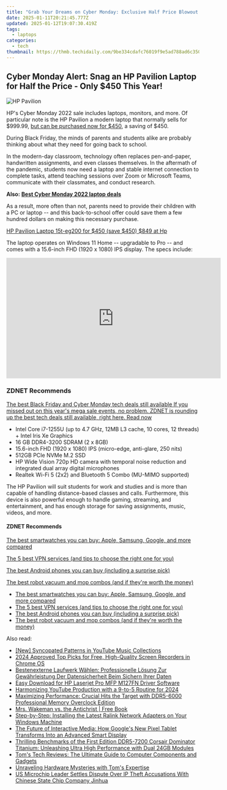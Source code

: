 ```yaml
---
title: "Grab Your Dreams on Cyber Monday: Exclusive Half Price Blowout on HP Pavilion Laptops - Snap up for Only $450! Discover More Inside | ZDNET"
date: 2025-01-11T20:21:45.777Z
updated: 2025-01-12T19:07:30.419Z
tags:
  - laptops
categories:
  - tech
thumbnail: https://thmb.techidaily.com/9be334cdafc76019f9e5ad788ad6c3507c69da5b07f01ac5528173fed7156fb9.jpg
---
```


## Cyber Monday Alert: Snag an HP Pavilion Laptop for Half the Price - Only $450 This Year!

![HP Pavilion](https://www.zdnet.com/a/img/resize/04b1599b07fb8108ddd908ce6b53b31461746023/2022/11/25/3edf63d6-8e84-4bff-8706-b99f561ab367/hp-pavilion-1.jpg?auto=webp&width=1280)

HP's Cyber Monday 2022 sale includes laptops, monitors, and more. Of particular note is the HP Pavilion a modern laptop that normally sells for $999.99, [but can be purchased now for $450](https://www.tkqlhce.com/click-9041660-15850793?url=https%3A%2F%2Fwww.hp.com%2Fus-en%2Fshop%2Fpdp%2Fhp-pavilion-laptop-15t-eg200-laptop-4u8e0av-1&sid=zd-%5F%5FCOM%5FCLICK%5FID%5F%5F-dtp), a saving of $450\. 

During Black Friday, the minds of parents and students alike are probably thinking about what they need for going back to school.

In the modern-day classroom, technology often replaces pen-and-paper, handwritten assignments, and even classes themselves. In the aftermath of the pandemic, students now need a laptop and stable internet connection to complete tasks, attend teaching sessions over Zoom or Microsoft Teams, communicate with their classmates, and conduct research. 

**Also:** [**Best Cyber Monday 2022 laptop deals**](https://www.zdnet.com/article/black-friday-laptop-deals-november-25-2022/)

As a result, more often than not, parents need to provide their children with a PC or laptop -- and this back-to-school offer could save them a few hundred dollars on making this necessary purchase.

[HP Pavilion Laptop 15t-eg200 for $450 (save $450) $849 at Hp](https://www.tkqlhce.com/click-9041660-15850793?url=https%3A%2F%2Fwww.hp.com%2Fus-en%2Fshop%2Fpdp%2Fhp-pavilion-laptop-15t-eg200-laptop-4u8e0av-1&sid=zd-%5F%5FCOM%5FCLICK%5FID%5F%5F-dtp)

The laptop operates on Windows 11 Home -- upgradable to Pro -- and comes with a 15.6-inch FHD (1920 x 1080) IPS display. The specs include: 

<!-- affiliate ads begin -->
<iframe width="560" height="315" src="https://www.youtube.com/embed/JAkb8Bv3AU4?si=2rHwnZYTzTLieKgY" title="YouTube video player" frameborder="0" allow="accelerometer; autoplay; clipboard-write; encrypted-media; gyroscope; picture-in-picture; web-share" referrerpolicy="strict-origin-when-cross-origin" allowfullscreen></iframe>
<!-- affiliate ads end -->

### **ZDNET** Recommends

[The best Black Friday and Cyber Monday tech deals still available If you missed out on this year's mega sale events, no problem. ZDNET is rounding up the best tech deals still available, right here.  Read now](https://www.zdnet.com/collection/cyber-monday/)

* Intel Core i7-1255U (up to 4.7 GHz, 12MB L3 cache, 10 cores, 12 threads) + Intel Iris Xe Graphics
* 16 GB DDR4-3200 SDRAM (2 x 8GB)
* 15.6-inch FHD (1920 x 1080) IPS (micro-edge, anti-glare, 250 nits)
* 512GB PCIe NVMe M.2 SSD
* HP Wide Vision 720p HD camera with temporal noise reduction and integrated dual array digital microphones
* Realtek Wi-Fi 5 (2x2) and Bluetooth 5 Combo (MU-MIMO supported)

The HP Pavilion will suit students for work and studies and is more than capable of handling distance-based classes and calls. Furthermore, this device is also powerful enough to handle gaming, streaming, and entertainment, and has enough storage for saving assignments, music, videos, and more. 

#### **ZDNET** Recommends

[The best smartwatches you can buy: Apple, Samsung, Google, and more compared](https://www.zdnet.com/article/best-smartwatch/ "The best smartwatches you can buy: Apple, Samsung, Google, and more compared")

[The 5 best VPN services (and tips to choose the right one for you)](https://www.zdnet.com/article/best-vpn/ "The 5 best VPN services (and tips to choose the right one for you)")

[The best Android phones you can buy (including a surprise pick)](https://www.zdnet.com/article/best-android-phone/ "The best Android phones you can buy (including a surprise pick)")

[The best robot vacuum and mop combos (and if they're worth the money)](https://www.zdnet.com/article/best-robot-vacuum-mop/ "The best robot vacuum and mop combos (and if they're worth the money)")

* [The best smartwatches you can buy: Apple, Samsung, Google, and more compared](https://www.zdnet.com/article/best-smartwatch/ "The best smartwatches you can buy: Apple, Samsung, Google, and more compared")
* [The 5 best VPN services (and tips to choose the right one for you)](https://www.zdnet.com/article/best-vpn/ "The 5 best VPN services (and tips to choose the right one for you)")
* [The best Android phones you can buy (including a surprise pick)](https://www.zdnet.com/article/best-android-phone/ "The best Android phones you can buy (including a surprise pick)")
* [The best robot vacuum and mop combos (and if they're worth the money)](https://www.zdnet.com/article/best-robot-vacuum-mop/ "The best robot vacuum and mop combos (and if they're worth the money)")

<ins class="adsbygoogle"
     style="display:block"
     data-ad-format="autorelaxed"
     data-ad-client="ca-pub-7571918770474297"
     data-ad-slot="1223367746"></ins>

<ins class="adsbygoogle"
     style="display:block"
     data-ad-client="ca-pub-7571918770474297"
     data-ad-slot="8358498916"
     data-ad-format="auto"
     data-full-width-responsive="true"></ins>

<span class="atpl-alsoreadstyle">Also read:</span>
<div><ul>
<li><a href="https://youtube-lab.techidaily.com/yncopated-patterns-in-youtube-music-collections/"><u>[New] Syncopated Patterns in YouTube Music Collections</u></a></li>
<li><a href="https://video-capture.techidaily.com/2024-approved-top-picks-for-free-high-quality-screen-recorders-in-chrome-os/"><u>2024 Approved Top Picks for Free, High-Quality Screen Recorders in Chrome OS</u></a></li>
<li><a href="https://win-data.techidaily.com/bestenexterne-laufwerk-wahlen-professionelle-losung-zur-gewahrleistung-der-datensicherheit-beim-sichern-ihrer-daten/"><u>Bestenexterne Laufwerk Wählen: Professionelle Lösung Zur Gewährleistung Der Datensicherheit Beim Sichern Ihrer Daten</u></a></li>
<li><a href="https://driver-download.techidaily.com/easy-download-for-hp-laserjet-pro-mfp-m127fn-driver-software/"><u>Easy Download for HP Laserjet Pro MFP M127FN Driver Software</u></a></li>
<li><a href="https://youtube-lab.techidaily.com/nizing-youtube-production-with-a-9-to-5-routine-for-2024/"><u>Harmonizing YouTube Production with a 9-to-5 Routine for 2024</u></a></li>
<li><a href="https://hardware-reviews.techidaily.com/maximizing-performance-crucial-hits-the-target-with-ddr5-6000-professional-memory-overclock-edition/"><u>Maximizing Performance: Crucial Hits the Target with DDR5-6000 Professional Memory Overclock Edition</u></a></li>
<li><a href="https://novels-ebooks.techidaily.com/1640825-9780698176928-mrs-wakeman-vs-the-antichrist/"><u>Mrs. Wakeman vs. the Antichrist | Free Book</u></a></li>
<li><a href="https://hardware-help.techidaily.com/step-by-step-installing-the-latest-ralink-network-adapters-on-your-windows-machine/"><u>Step-by-Step: Installing the Latest Ralink Network Adapters on Your Windows Machine</u></a></li>
<li><a href="https://hardware-reviews.techidaily.com/the-future-of-interactive-media-how-googles-new-pixel-tablet-transforms-into-an-advanced-smart-display/"><u>The Future of Interactive Media: How Google's New Pixel Tablet Transforms Into an Advanced Smart Display</u></a></li>
<li><a href="https://hardware-reviews.techidaily.com/thrilling-benchmarks-of-the-first-edition-ddr5-7200-corsair-dominator-titanium-unleashing-ultra-high-performance-with-dual-24gb-modules/"><u>Thrilling Benchmarks of the First Edition DDR5-7200 Corsair Dominator Titanium: Unleashing Ultra High Performance with Dual 24GB Modules</u></a></li>
<li><a href="https://hardware-reviews.techidaily.com/toms-tech-reviews-the-ultimate-guide-to-computer-components-and-gadgets/"><u>Tom's Tech Reviews: The Ultimate Guide to Computer Components and Gadgets</u></a></li>
<li><a href="https://hardware-reviews.techidaily.com/unraveling-hardware-mysteries-with-toms-expertise/"><u>Unraveling Hardware Mysteries with Tom's Expertise</u></a></li>
<li><a href="https://hardware-reviews.techidaily.com/us-microchip-leader-settles-dispute-over-ip-theft-accusations-with-chinese-state-chip-company-jinhua/"><u>US Microchip Leader Settles Dispute Over IP Theft Accusations With Chinese State Chip Company Jinhua</u></a></li>
</ul></div>

